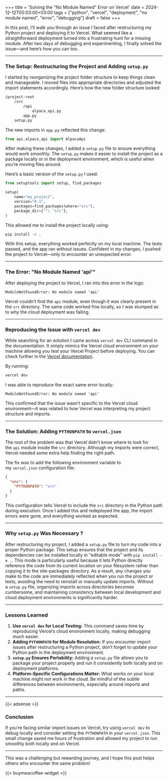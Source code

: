+++
title = 'Solving the "No Module Named" Error on Vercel'
date  = 2024-12-12T05:03:00+03:00
tags  = ["python", "vercel", "deployment", "no module named", "error", "debugging"]
draft = false
+++

In this post, I’ll walk you through an issue I faced after restructuring my Python project and deploying it to Vercel. What seemed like a straightforward deployment turned into a frustrating hunt for a missing module. After two days of debugging and experimenting, I finally solved the issue—and here’s how you can too.

---

### The Setup: Restructuring the Project and Adding `setup.py`

I started by reorganizing the project folder structure to keep things clean and manageable. I moved files into appropriate directories and adjusted the import statements accordingly. Here’s how the new folder structure looked:

```bash
/project-root
    /src
        /api
            alpaca_api.py
        app.py
    setup.py
```

The new imports in `app.py` reflected this change:

```python
from api.alpaca_api import AlpacaApi
```

After making these changes, I added a `setup.py` file to ensure everything would work smoothly. The `setup.py` makes it easier to install the project as a package locally or in the deployment environment, which is useful when you’re moving files around.

Here’s a basic version of the `setup.py` I used:

```python
from setuptools import setup, find_packages

setup(
    name="my_project",
    version="0.1",
    packages=find_packages(where="src"),
    package_dir={"": "src"},
)
```

This allowed me to install the project locally using:

```bash
pip install -e .
```

With this setup, everything worked perfectly on my local machine. The tests passed, and the app ran without issues. Confident in my changes, I pushed the project to Vercel—only to encounter an unexpected error.

---

### The Error: "No Module Named 'api'"

After deploying the project to Vercel, I ran into this error in the logs:

```vbnet
ModuleNotFoundError: No module named 'api'
```

Vercel couldn’t find the `api` module, even though it was clearly present in the `src` directory. The same code worked fine locally, so I was stumped as to why the cloud deployment was failing.

---

### Reproducing the Issue with `vercel dev`

While searching for an solution I came across `vercel dev` CLI command in the documentation. It  simply mimics the Vercel cloud environment on your machine allowing you test your Vercel Project before deploying. You can check further in the [Vercel documentation](https://vercel.com/docs/cli/dev).

By running:

```bash
vercel dev
```

I was able to reproduce the exact same error locally:

```vbnet
ModuleNotFoundError: No module named 'api'
```

This confirmed that the issue wasn’t specific to the Vercel cloud environment—it was related to how Vercel was interpreting my project structure and imports.

---

### The Solution: Adding `PYTHONPATH` to `vercel.json`

The root of the problem was that Vercel didn’t know where to look for the `api` module inside the `src` directory. Although my imports were correct, Vercel needed some extra help finding the right path.

The fix was to add the following environment variable to my `vercel.json` configuration file:

```json
{
  "env": {
    "PYTHONPATH": "src"
  }
}
```

This configuration tells Vercel to include the `src` directory in the Python path during execution. Once I added this and redeployed the app, the import errors were gone, and everything worked as expected.

---

### Why `setup.py` Was Necessary ?

After restructuring my project, I added a `setup.py` file to turn my code into a proper Python package. This setup ensures that the project and its dependencies can be installed locally in "editable mode" with `pip install -e .`. This mode is particularly useful because it lets Python directly reference the code from its current location on your filesystem rather than copying it to the site-packages directory. As a result, any changes you make to the code are immediately reflected when you run the project or tests, avoiding the need to reinstall or manually update imports. Without a `setup.py` file, organizing imports across directories becomes cumbersome, and maintaining consistency between local development and cloud deployment environments is significantly harder.

---

### Lessons Learned

1. **Use `vercel dev` for Local Testing:** This command saves time by reproducing Vercel’s cloud environment locally, making debugging much easier.
2. **Adding `PYTHONPATH` for Module Resolution:** If you encounter import issues after restructuring a Python project, don’t forget to update your Python path in the deployment environment.
3. **`setup.py` Ensures Portability:** Adding a `setup.py` file allows you to package your project properly and run it consistently both locally and on deployment platforms.
4. **Platform-Specific Configurations Matter:** What works on your local machine might not work in the cloud. Be mindful of the subtle differences between environments, especially around imports and paths.

---

{{< adsense >}}

### Conclusion

If you’re facing similar import issues on Vercel, try using `vercel dev` to debug locally and consider setting the `PYTHONPATH` in your `vercel.json`. This small change saved me hours of frustration and allowed my project to run smoothly both locally and on Vercel.

---

This was a challenging but rewarding journey, and I hope this post helps others who encounter the same problem!

{{< buymeacoffee-widget >}}